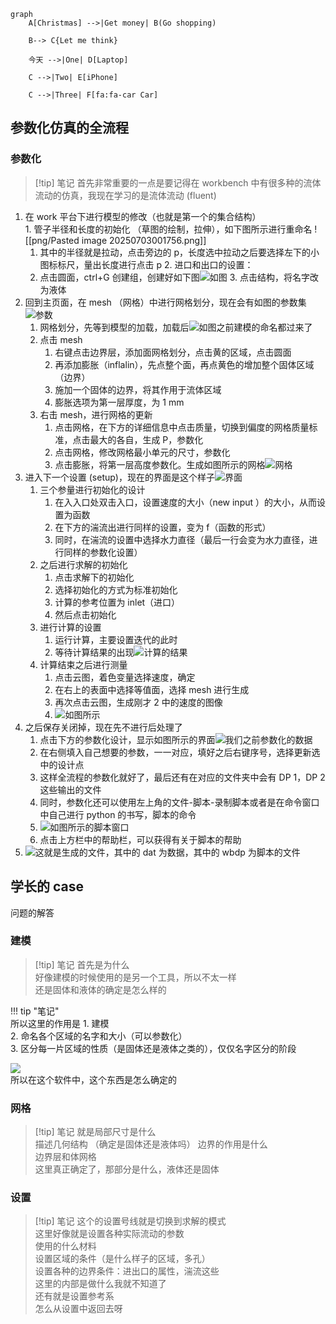```mermaid
graph
    A[Christmas] -->|Get money| B(Go shopping)

    B--> C{Let me think}

    今天 -->|One| D[Laptop]

    C -->|Two| E[iPhone]

    C -->|Three| F[fa:fa-car Car]
```
## 参数化仿真的全流程  
### 参数化
> [!tip] 笔记
> 首先非常重要的一点是要记得在 workbench 中有很多种的流体流动的仿真，我现在学习的是流体流动 (fluent)


 1.  在 work 平台下进行模型的修改（也就是第一个的集合结构）  
    1. 管子半径和长度的初始化  （草图的绘制，拉伸），如下图所示进行重命名 ![[png/Pasted image 20250703001756.png]]
        1. 其中的半径就是拉动，点击旁边的 p，长度选中拉动之后要选择左下的小图标标尺，量出长度进行点击 p
    2. 进口和出口的设置：
        1. 点击圆面，ctrl+G 创建组，创建好如下图![如图](png/Pasted%20image%2020250703002519.png)
    3. 点击结构，将名字改为液体
2. 回到主页面，在 mesh （网格）中进行网格划分，现在会有如图的参数集![参数](png/Pasted%20image%2020250703002800.png)
    1. 网格划分，先等到模型的加载，加载后![如图](png/Pasted%20image%2020250703002944.png)之前建模的命名都过来了
    2. 点击 mesh
        1. 右键点击边界层，添加面网格划分，点击黄的区域，点击圆面
        2. 再添加膨胀（inflalin），先点整个面，再点黄色的增加整个固体区域（边界）
        3. 施加一个固体的边界，将其作用于流体区域
        4. 膨胀选项为第一层厚度，为 1 mm
    3. 右击 mesh，进行网格的更新
        1. 点击网格，在下方的详细信息中点击质量，切换到偏度的网格质量标准，点击最大的各自，生成 P，参数化
        2. 点击网格，修改网格最小单元的尺寸，参数化
        3. 点击膨胀，将第一层高度参数化。生成如图所示的网格![网格](png/Pasted%20image%2020250703104103.png)
3. 进入下一个设置 (setup)，现在的界面是这个样子![界面](png/Pasted%20image%2020250703104350.png)
    1. 三个参量进行初始化的设计
        1. 在入入口处双击入口，设置速度的大小（new input ）的大小，从而设置为函数
        2. 在下方的湍流出进行同样的设置，变为 f（函数的形式）
        3. 同时，在湍流的设置中选择水力直径（最后一行会变为水力直径，进行同样的参数化设置）
    2. 之后进行求解的初始化
        1. 点击求解下的初始化
        2. 选择初始化的方式为标准初始化
        3. 计算的参考位置为 inlet（进口）
        4. 然后点击初始化
    3. 进行计算的设置
        1. 运行计算，主要设置迭代的此时
        2. 等待计算结果的出现![计算的结果](png/Pasted%20image%2020250703195410.png)
    4. 计算结束之后进行测量
        1. 点击云图，着色变量选择速度，确定
        2. 在右上的表面中选择等值面，选择 mesh 进行生成
        3. 再次点击云图，生成刚才 2 中的速度的图像
        4. ![如图所示](png/Pasted%20image%2020250703200110.png)
4. 之后保存关闭掉，现在先不进行后处理了
    1. 点击下方的参数化设计，显示如图所示的界面![我们之前参数化的数据](png/Pasted%20image%2020250703200959.png)
    2. 在右侧填入自己想要的参数，一一对应，填好之后右键序号，选择更新选中的设计点
    3. 这样全流程的参数化就好了，最后还有在对应的文件夹中会有 DP 1，DP 2 这些输出的文件
    4. 同时，参数化还可以使用左上角的文件-脚本-录制脚本或者是在命令窗口中自己进行 python 的书写，脚本的命令
    5. ![](png/Pasted%20image%2020250703204506.png)如图所示的脚本窗口
    6. 点击上方栏中的帮助栏，可以获得有关于脚本的帮助
5. ![](png/Pasted%20image%2020250703204756.png)这就是生成的文件，其中的 dat 为数据，其中的 wbdp 为脚本的文件

## 学长的 case  
问题的解答
### 建模  
> [!tip] 笔记
> 首先是为什么  
> 好像建模的时候使用的是另一个工具，所以不太一样  
> 还是固体和液体的确定是怎么样的  

!!! tip "笔记"  
    所以这里的作用是
    1. 建模  
    2. 命名各个区域的名字和大小（可以参数化）  
    3. 区分每一片区域的性质（是固体还是液体之类的），仅仅名字区分的阶段

![](png/Pasted%20image%2020250703224543.png)  
所以在这个软件中，这个东西是怎么确定的  
### 网格  
> [!tip] 笔记
> 就是局部尺寸是什么  
> 描述几何结构  （确定是固体还是液体吗）
> 边界的作用是什么  
> 边界层和体网格  
> 这里真正确定了，那部分是什么，液体还是固体

### 设置  
> [!tip] 笔记
> 这个的设置号线就是切换到求解的模式  
> 这里好像就是设置各种实际流动的参数  
> 使用的什么材料  
> 设置区域的条件（是什么样子的区域，多孔）  
> 设置各种的边界条件：进出口的属性，湍流这些  
> 这里的内部是做什么我就不知道了  
> 还有就是设置参考系    
> 怎么从设置中返回去呀

